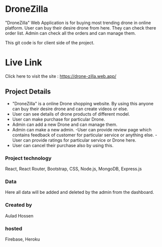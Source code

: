 # DroneZilla
"DroneZilla" Web Application is for buying most trending drone in online platform. User can buy their desire drone from here. They can check there order list. Admin can check all the orders and can manage them.

This git code is for client side of the project.

# Live Link
Click here to visit the site : https://drone-zilla.web.app/


## Project Details
- "DroneZilla" is a online Drone shopping website. By using this anyone can buy their desire drone and can create videos or else. 
- User can see details of drone products of different model.
- User can make purchase for particular Drone.
- Admin can add a new Drone and can manage them.
- Admin can make a new admin.
-User can provide review page which contains feedback of customer for particular service or anything else.
-User can provide ratings for particular service or Drone here.
- User can cancel their purchase also by using this. 

### Project technology
React, React Router, Bootstrap, CSS, Node.js, MongoDB, Express.js

### Data
Here all data will be added and deleted by the admin from the dashboard.

### Created by
Aulad Hossen

### hosted
Firebase, Heroku
 
